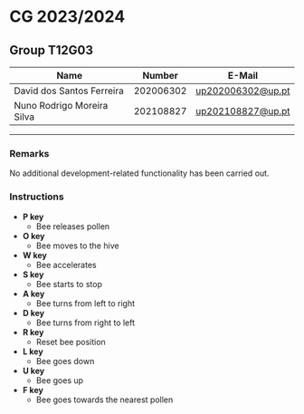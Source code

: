 # CG 2023/2024

## Group T12G03
| Name             | Number    | E-Mail             |
| ---------------- | --------- | ------------------ |
| David dos Santos Ferreira       | 202006302 | up202006302@up.pt               |
| Nuno Rodrigo Moreira Silva        | 202108827| up202108827@up.pt                |

----

### Remarks

No additional development-related functionality has been carried out.

### Instructions

- **P key**
  - Bee releases pollen 
- **O key**
  - Bee moves to the hive 
- **W key**
  - Bee accelerates
- **S key**
  - Bee starts to stop 
- **A key**
  - Bee turns from left to right
- **D key**
  - Bee turns from right to left
- **R key**
  - Reset bee position
- **L key**
  - Bee goes down
- **U key**
  - Bee goes up
- **F key**
  - Bee goes towards the nearest pollen
